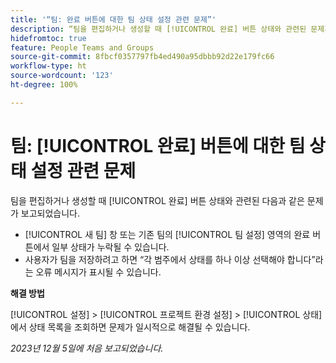 ```yaml
---
title: '“팀: 완료 버튼에 대한 팀 상태 설정 관련 문제”'
description: “팀을 편집하거나 생성할 때 [!UICONTROL 완료] 버튼 상태와 관련된 문제가 보고되었습니다. 해결 방법을 사용할 수 있습니다.”
hidefromtoc: true
feature: People Teams and Groups
source-git-commit: 8fbcf0357797fb4ed490a95dbbb92d22e179fc66
workflow-type: ht
source-wordcount: '123'
ht-degree: 100%

---
```



# 팀: [!UICONTROL 완료] 버튼에 대한 팀 상태 설정 관련 문제

<!--

>[!NOTE]
>
>This issue was fixed on January 18, 2024.

-->

팀을 편집하거나 생성할 때 [!UICONTROL 완료] 버튼 상태와 관련된 다음과 같은 문제가 보고되었습니다.

* [!UICONTROL 새 팀] 창 또는 기존 팀의 [!UICONTROL 팀 설정] 영역의 완료 버튼에서 일부 상태가 누락될 수 있습니다.
* 사용자가 팀을 저장하려고 하면 “각 범주에서 상태를 하나 이상 선택해야 합니다”라는 오류 메시지가 표시될 수 있습니다.

**해결 방법**

[!UICONTROL 설정] > [!UICONTROL 프로젝트 환경 설정] > [!UICONTROL 상태]에서 상태 목록을 조회하면 문제가 일시적으로 해결될 수 있습니다.

_2023년 12월 5일에 처음 보고되었습니다._
